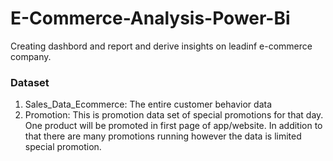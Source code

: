 # E-Commerce-Analysis-Power-Bi

Creating dashbord and report and derive insights on leadinf e-commerce company.

### Dataset

1. Sales_Data_Ecommerce: The entire customer behavior data
2. Promotion: This is promotion data set of special promotions for that day. One product will be promoted in first page of app/website. In addition to that there are many promotions running however the data is limited special promotion.
